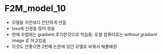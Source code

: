 # F2M_model_10
* 모델을 이전보다 간단하게 만듬
* loss에 신경을 많이 썼음
* 현재 코랩에는 gradient 추가한것으로 학습중; 로컬 컴퓨터로는 without gradient image 로 하고있음
* 이것도 안좋으면 2번째 논문에 있던 모델로 바꿔서 해볼예정

